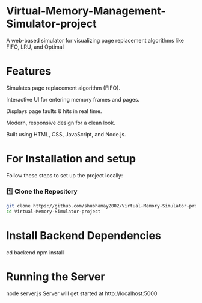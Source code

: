 # Virtual-Memory-Management-Simulator-project
A web-based simulator for visualizing page replacement algorithms like FIFO, LRU, and Optimal

# Features
 Simulates page replacement algorithm (FIFO).  
 
 Interactive UI for entering memory frames and pages.  
 
 Displays page faults & hits in real time.  
 
 Modern, responsive design for a clean look.  
 
 Built using HTML, CSS, JavaScript, and Node.js.  
 

 # For Installation and setup
 Follow these steps to set up the project locally:

### 1️⃣ Clone the Repository
```bash
git clone https://github.com/shubhamay2002/Virtual-Memory-Simulator-project.git
cd Virtual-Memory-Simulator-project
```
 # Install Backend Dependencies
 cd backend
 npm install

 # Running the Server 
 node server.js
 Server will get started at http://localhost:5000
 

